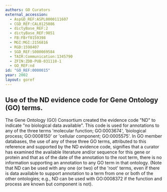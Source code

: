 ```yaml
---
authors: GO Curators
external_accession: 
  - AspGD_REF:ASPL0000111607
  - CGD_REF:CAL0125086
  - dictyBase_REF:2
  - dictyBase_REF:9851
  - FB:FBrf0159398
  - MGI:MGI:2156816
  - RGD:1598407
  - SGD_REF:S000069584
  - TAIR:Communication:1345790
  - ZFIN:ZDB-PUB-031118-1
  - GO_REF:nd
id: "GO_REF:0000015"
year: 2002
layout: goref
---
```


## Use of the ND evidence code for Gene Ontology (GO) terms.

The Gene Ontology (GO) Consortium created the evidence code "ND" to indicate "no biological data available". This code is used for annotations to any of the three terms 'molecular function; GO:0003674', 'biological process; GO:0008150' or 'cellular component; GO:0005575'. In GO member databases, the use of any of these three GO terms, attributed to this reference and supported by the ND evidence code, signifies that a curator has examined the available literature and/or sequence for this gene or protein and that as of the date of the annotation to the root term, there is no information supporting an annotation to any GO term in that ontology. (Note that ND can be used with any one (or two) of the 'root' terms, even if there is data available to support annotation to a term from one or both of the other ontologies; e.g., ND can be used with GO:0008372 if the function and process are known but component is not).
